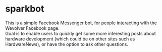 # sparkbot

This is a simple Facebook Messenger bot, for people interacting with the Wevolver Facebook page.  
Goal is to enable users to quickly get some more interesting posts about hardware development (which could be on other sites such as HardwareNews), or have the option to ask other questions.
